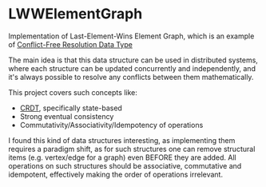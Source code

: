 # LWWElementGraph

Implementation of Last-Element-Wins Element Graph, which is an example of [Conflict-Free Resolution Data Type](https://en.wikipedia.org/wiki/Conflict-free_replicated_data_type)

The main idea is that this data structure can be used in distributed systems, where each structure can be updated concurrently and independently, and it's always possible to resolve
any conflicts between them mathematically. 


This project covers such concepts like:
- [CRDT](https://en.wikipedia.org/wiki/Conflict-free_replicated_data_type), specifically state-based
- Strong eventual consistency
- Commutativity/Associativity/Idempotency of operations

I found this kind of data structures interesting, as implementing them requires a paradigm shift, as for such structures one can remove structural items 
(e.g. vertex/edge for a graph) even BEFORE they are added. All operations on such structures should be associative, commutative and idempotent, effectively 
making the order of operations irrelevant. 

